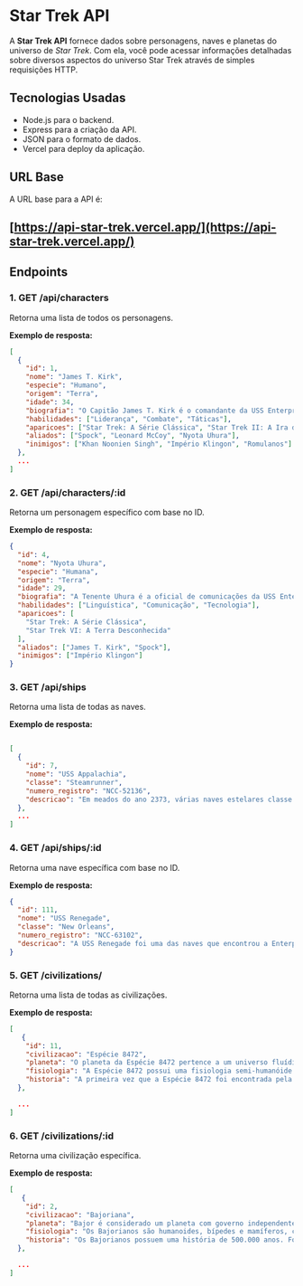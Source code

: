 # Star Trek API

A **Star Trek API** fornece dados sobre personagens, naves e planetas do universo de _Star Trek_. Com ela, você pode acessar informações detalhadas sobre diversos aspectos do universo Star Trek através de simples requisições HTTP.

## Tecnologias Usadas

- Node.js para o backend.
- Express para a criação da API.
- JSON para o formato de dados.
- Vercel para deploy da aplicação.

## URL Base

A URL base para a API é:

## [https://api-star-trek.vercel.app/](https://api-star-trek.vercel.app/)

## Endpoints

### 1. **GET /api/characters**

Retorna uma lista de todos os personagens.

**Exemplo de resposta:**

```json
[
  {
    "id": 1,
    "nome": "James T. Kirk",
    "especie": "Humano",
    "origem": "Terra",
    "idade": 34,
    "biografia": "O Capitão James T. Kirk é o comandante da USS Enterprise, conhecido por suas estratégias ousadas e carisma.",
    "habilidades": ["Liderança", "Combate", "Táticas"],
    "aparicoes": ["Star Trek: A Série Clássica", "Star Trek II: A Ira de Khan"],
    "aliados": ["Spock", "Leonard McCoy", "Nyota Uhura"],
    "inimigos": ["Khan Noonien Singh", "Império Klingon", "Romulanos"]
  },
  ...
]
```

### 2. **GET /api/characters/:id**

Retorna um personagem específico com base no ID.

**Exemplo de resposta:**

```json
{
  "id": 4,
  "nome": "Nyota Uhura",
  "especie": "Humana",
  "origem": "Terra",
  "idade": 29,
  "biografia": "A Tenente Uhura é a oficial de comunicações da USS Enterprise, destacando-se por suas habilidades linguísticas.",
  "habilidades": ["Linguística", "Comunicação", "Tecnologia"],
  "aparicoes": [
    "Star Trek: A Série Clássica",
    "Star Trek VI: A Terra Desconhecida"
  ],
  "aliados": ["James T. Kirk", "Spock"],
  "inimigos": ["Império Klingon"]
}
```

### 3. **GET /api/ships**

Retorna uma lista de todas as naves.

**Exemplo de resposta:**

```json

[
  {
    "id": 7,
    "nome": "USS Appalachia",
    "classe": "Steamrunner",
    "numero_registro": "NCC-52136",
    "descricao": "Em meados do ano 2373, várias naves estelares classe Steamrunner lutaram na Frota de Defesa contra os Borg na Batalha do Setor 001. Dentre estas naves estava a USS Appalachia."
  },
  ...
]
```

### 4. GET **/api/ships/:id**

Retorna uma nave específica com base no ID.

**Exemplo de resposta:**

```json
{
  "id": 111,
  "nome": "USS Renegade",
  "classe": "New Orleans",
  "numero_registro": "NCC-63102",
  "descricao": "A USS Renegade foi uma das naves que encontrou a Enterprise-D em Dytallix B quando uma inteligência alienígena tentava tomar o Comando da Frota Estelar em 2364."
}
```

### 5. GET /civilizations/

Retorna uma lista de todas as civilizações.

**Exemplo de resposta:**

```json
[
   {
    "id": 11,
    "civilizacao": "Espécie 8472",
    "planeta": "O planeta da Espécie 8472 pertence a um universo fluídico, completamente vazio, onde toda forma de vida foi eliminada pela própria espécie. Este universo não é classificado como parte de um sistema solar específico, e não há informações sobre estrelas ou a distância da Terra. A população da espécie é desconhecida, mas se sabe que eles vivem em um estado isolado e não têm interesse em coexistir pacificamente com outras espécies.",
    "fisiologia": "A Espécie 8472 possui uma fisiologia semi-humanóide com cabeça, tronco e membros. Eles têm uma estrutura de corpo exteriormente simétrica, com uma cabeça cônica, tronco alongado e três pernas (uma das quais funciona como uma garra ou pinça). Possuem uma cor de pele que varia de castanho-cinzento a lilás e são altamente imunes a tentativas de assimilação, como as feitas pelos Borgs. Suas células têm uma resistência extraordinária, impedindo a penetração das nano-sondas de assimilação. A espécie é capaz de sobreviver no vácuo do espaço e não parece precisar de oxigênio.",
    "historia": "A primeira vez que a Espécie 8472 foi encontrada pela Federação Unida dos Planetas foi em 2373, no Quadrante Delta, dentro do território Borg. Os Borgs estavam travando uma guerra contra eles e, em uma tentativa de derrotá-los, a Capitã Janeway da USS Voyager fez uma aliança temporária com os Borgs. A espécie 8472 é altamente agressiva e não aceita negociações. Suas naves são feitas de biomassa orgânica e possuem um sistema de auto-regeneração. Em 2375, foi descoberto que a Espécie 8472 estava planejando uma invasão ao Quadrante Alfa. Após uma série de interações com a USS Voyager e os Borgs, houve uma tentativa de paz, mas a espécie 8472 permaneceu em seu universo fluídico.",
  },

  ...
]
```

### 6. GET /civilizations/:id

Retorna uma civilização específica.

**Exemplo de resposta:**

```json
[
   {
    "id": 2,
    "civilizacao": "Bajoriana",
    "planeta": "Bajor é considerado um planeta com governo independente aliado da Federação Unida dos Planetas. Está localizado no Sistema Estelar Bajor, composto por 14 planetas, sendo Bajor um planeta classe M, o maior do sistema. O sistema é próximo à fronteira com o espaço Cardassiano.",
    "fisiologia": "Os Bajorianos são humanoides, bípedes e mamíferos, com narizes que possuem camadas de pele acumulada na parte superior. O coração dos Bajorianos tem um arranjo interno refletido em um eixo horizontal. Eles também são reconhecidos pelos brincos cerimoniais que representam posição social e religiosa.",
    "historia": "Os Bajorianos possuem uma história de 500.000 anos. Foram ocupados pelos Cardassianos entre 2339 e 2369, período que devastou o planeta. Após a ocupação, Bajor conseguiu se reerguer com ajuda da Federação Unida dos Planetas e a descoberta de uma Fenda Espacial próxima, que impulsionou a economia e restaurou a fé dos Bajorianos em sua religião."
  },

  ...
]
```
